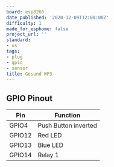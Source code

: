 ```yaml
---
board: esp8266
date_published: '2020-12-09T12:00:00Z'
difficulty: 1
made_for_esphome: false
project_url: ''
standard:
- us
tags:
- plug
- gpio
- sensor
title: Gosund WP3
---
```


## GPIO Pinout

| Pin    | Function             |
| ------ | -------------------- |
| GPIO4 | Push Button inverted |
| GPIO12  | Red LED              |
| GPIO13  | Blue LED             |
| GPIO14 | Relay 1              |